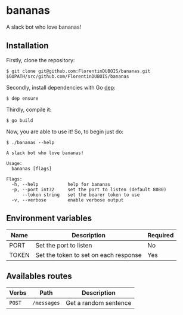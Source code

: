 # bananas

A slack bot who love bananas!

## Installation

Firstly, clone the repository:

```
$ git clone git@github.com:FlorentinDUBOIS/bananas.git $GOPATH/src/github.com/FlorentinDUBOIS/bananas
```

Secondly, install dependencies with Go [dep](https://github.com/golang/dep):

```
$ dep ensure
```

Thirdly, compile it:

```
$ go build
```

Now, you are able to use it! So, to begin just do:

```
$ ./bananas --help

A slack bot who love bananas!

Usage:
  bananas [flags]

Flags:
  -h, --help           help for bananas
  -p, --port int32     set the port to listen (default 8080)
      --token string   set the bearer token to use
  -v, --verbose        enable verbose output
```

## Environment variables

| Name  | Description                           | Required |
| ----- | ------------------------------------- | -------- |
| PORT  | Set the port to listen                | No       |
| TOKEN | Set the token to set on each response | Yes      |

## Availables routes

| Verbs  | Path        | Description           |
| ------ | ----------- | --------------------- |
| `POST` | `/messages` | Get a random sentence |
